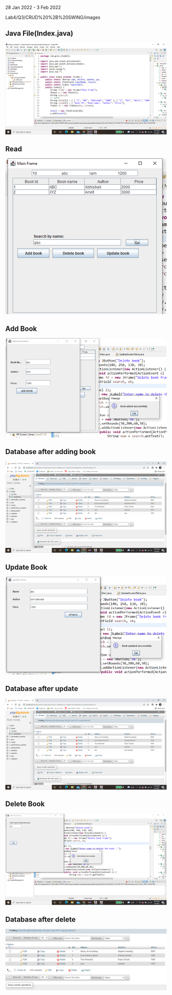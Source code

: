 28 Jan 2022 - 3 Feb 2022

Lab4/Q3/CRUD%20%2B%20SWING/images

## Java File(Index.java)

![Screenshot](https://raw.githubusercontent.com/Abhishek-Adhikari/Java/master/Labs/Lab4/Q3/CRUD%20%2B%20SWING/images/JavaFile.png)

## Read

![Screenshot](https://raw.githubusercontent.com/Abhishek-Adhikari/Java/master/Labs/Lab4/Q3/CRUD%20%2B%20SWING/images/Read.png)

## Add Book

![Screenshot](https://raw.githubusercontent.com/Abhishek-Adhikari/Java/master/Labs/Lab4/Q3/CRUD%20%2B%20SWING/images/addBook.png)

## Database after adding book

![Screenshot](https://raw.githubusercontent.com/Abhishek-Adhikari/Java/master/Labs/Lab4/Q3/CRUD%20%2B%20SWING/images/dbAfterAdd.png)

## Update Book

![Screenshot](https://raw.githubusercontent.com/Abhishek-Adhikari/Java/master/Labs/Lab4/Q3/CRUD%20%2B%20SWING/images/updateBook.png)

## Database after update

![Screenshot](https://raw.githubusercontent.com/Abhishek-Adhikari/Java/master/Labs/Lab4/Q3/CRUD%20%2B%20SWING/images/dbAfterUpdate.png)

## Delete Book

![Screenshot](https://raw.githubusercontent.com/Abhishek-Adhikari/Java/master/Labs/Lab4/Q3/CRUD%20%2B%20SWING/images/deleteBook.png)


## Database after delete

![Screenshot](https://raw.githubusercontent.com/Abhishek-Adhikari/Java/master/Labs/Lab4/Q3/CRUD%20%2B%20SWING/images/dbAfterDelete.png)









